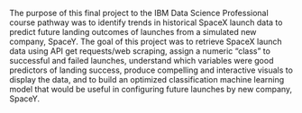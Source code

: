 The purpose of this final project to the IBM Data Science Professional course pathway was to identify trends in historical SpaceX launch data to predict future landing outcomes of launches from a simulated new company, SpaceY.
The goal of this project was to retrieve SpaceX launch data using API get requests/web scraping, assign a numeric “class” to successful and failed launches, understand which variables were good predictors of landing success, produce compelling and interactive visuals to display the data, and to build an optimized classification machine learning model that would be useful in configuring future launches by new company, SpaceY.
